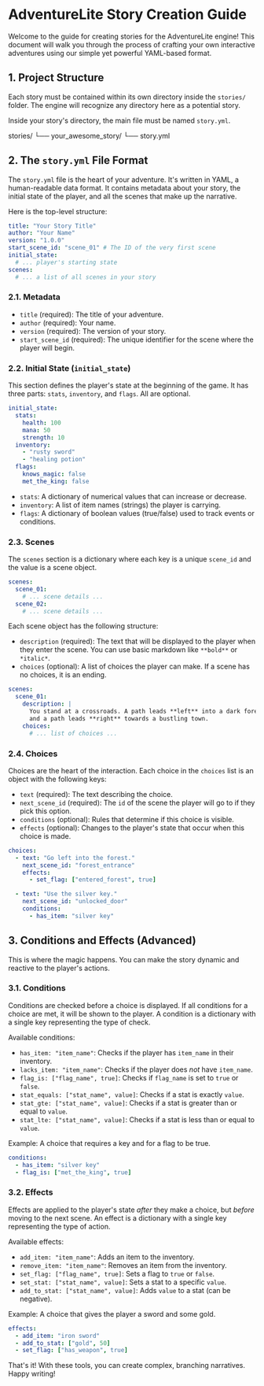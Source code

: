 # AdventureLite Story Creation Guide

Welcome to the guide for creating stories for the AdventureLite engine! This document will walk you through the process of crafting your own interactive adventures using our simple yet powerful YAML-based format.

## 1. Project Structure

Each story must be contained within its own directory inside the `stories/` folder. The engine will recognize any directory here as a potential story.

Inside your story's directory, the main file must be named `story.yml`.

stories/
└── your_awesome_story/
└── story.yml


## 2. The `story.yml` File Format

The `story.yml` file is the heart of your adventure. It's written in YAML, a human-readable data format. It contains metadata about your story, the initial state of the player, and all the scenes that make up the narrative.

Here is the top-level structure:

```yaml
title: "Your Story Title"
author: "Your Name"
version: "1.0.0"
start_scene_id: "scene_01" # The ID of the very first scene
initial_state:
  # ... player's starting state
scenes:
  # ... a list of all scenes in your story
```

### 2.1. Metadata

*   `title` (required): The title of your adventure.
*   `author` (required): Your name.
*   `version` (required): The version of your story.
*   `start_scene_id` (required): The unique identifier for the scene where the player will begin.

### 2.2. Initial State (`initial_state`)

This section defines the player's state at the beginning of the game. It has three parts: `stats`, `inventory`, and `flags`. All are optional.

```yaml
initial_state:
  stats:
    health: 100
    mana: 50
    strength: 10
  inventory:
    - "rusty sword"
    - "healing potion"
  flags:
    knows_magic: false
    met_the_king: false
```

*   `stats`: A dictionary of numerical values that can increase or decrease.
*   `inventory`: A list of item names (strings) the player is carrying.
*   `flags`: A dictionary of boolean values (true/false) used to track events or conditions.

### 2.3. Scenes

The `scenes` section is a dictionary where each key is a unique `scene_id` and the value is a scene object.

```yaml
scenes:
  scene_01:
    # ... scene details ...
  scene_02:
    # ... scene details ...
```

Each scene object has the following structure:

*   `description` (required): The text that will be displayed to the player when they enter the scene. You can use basic markdown like `**bold**` or `*italic*`.
*   `choices` (optional): A list of choices the player can make. If a scene has no choices, it is an ending.

```yaml
scenes:
  scene_01:
    description: |
      You stand at a crossroads. A path leads **left** into a dark forest,
      and a path leads **right** towards a bustling town.
    choices:
      # ... list of choices ...
```

### 2.4. Choices

Choices are the heart of the interaction. Each choice in the `choices` list is an object with the following keys:

*   `text` (required): The text describing the choice.
*   `next_scene_id` (required): The `id` of the scene the player will go to if they pick this option.
*   `conditions` (optional): Rules that determine if this choice is visible.
*   `effects` (optional): Changes to the player's state that occur when this choice is made.

```yaml
choices:
  - text: "Go left into the forest."
    next_scene_id: "forest_entrance"
    effects:
      - set_flag: ["entered_forest", true]

  - text: "Use the silver key."
    next_scene_id: "unlocked_door"
    conditions:
      - has_item: "silver key"
```

## 3. Conditions and Effects (Advanced)

This is where the magic happens. You can make the story dynamic and reactive to the player's actions.

### 3.1. Conditions

Conditions are checked before a choice is displayed. If all conditions for a choice are met, it will be shown to the player. A condition is a dictionary with a single key representing the type of check.

Available conditions:
*   `has_item: "item_name"`: Checks if the player has `item_name` in their inventory.
*   `lacks_item: "item_name"`: Checks if the player does *not* have `item_name`.
*   `flag_is: ["flag_name", true]`: Checks if `flag_name` is set to `true` or `false`.
*   `stat_equals: ["stat_name", value]`: Checks if a stat is exactly `value`.
*   `stat_gte: ["stat_name", value]`: Checks if a stat is greater than or equal to `value`.
*   `stat_lte: ["stat_name", value]`: Checks if a stat is less than or equal to `value`.

Example: A choice that requires a key and for a flag to be true.
```yaml
conditions:
  - has_item: "silver key"
  - flag_is: ["met_the_king", true]
```

### 3.2. Effects

Effects are applied to the player's state *after* they make a choice, but *before* moving to the next scene. An effect is a dictionary with a single key representing the type of action.

Available effects:
*   `add_item: "item_name"`: Adds an item to the inventory.
*   `remove_item: "item_name"`: Removes an item from the inventory.
*   `set_flag: ["flag_name", true]`: Sets a flag to `true` or `false`.
*   `set_stat: ["stat_name", value]`: Sets a stat to a specific `value`.
*   `add_to_stat: ["stat_name", value]`: Adds `value` to a stat (can be negative).

Example: A choice that gives the player a sword and some gold.
```yaml
effects:
  - add_item: "iron sword"
  - add_to_stat: ["gold", 50]
  - set_flag: ["has_weapon", true]
```

That's it! With these tools, you can create complex, branching narratives. Happy writing!

